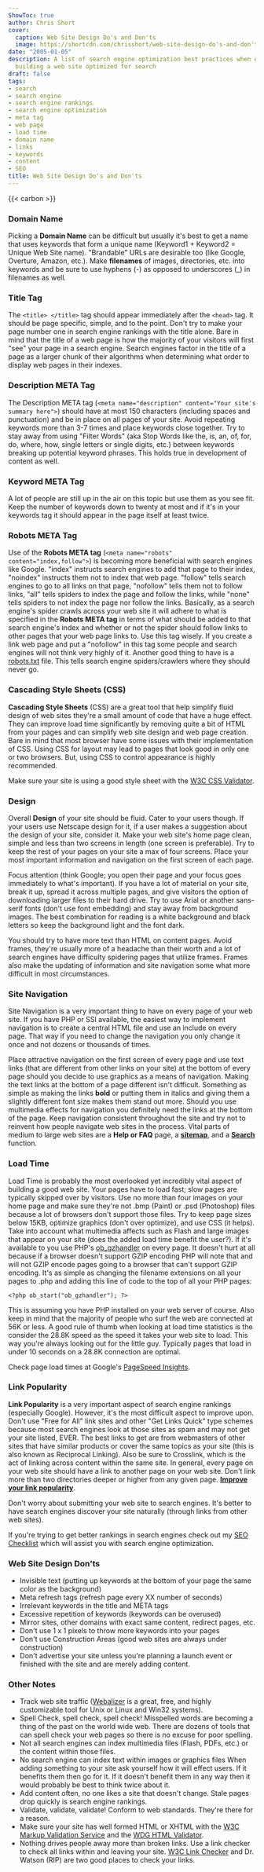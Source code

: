 ```yaml
---
ShowToc: true
author: Chris Short
cover:
  caption: Web Site Design Do's and Don'ts
  image: https://shortcdn.com/chrisshort/web-site-design-do's-and-don'ts.svg
date: "2005-01-05"
description: A list of search engine optimization best practices when embarking on
  building a web site optimized for search
draft: false
tags:
- search
- search engine
- search engine rankings
- search engine optimization
- meta tag
- web page
- load time
- domain name
- links
- keywords
- content
- SEO
title: Web Site Design Do's and Don'ts
---
```


{{< carbon >}}

### Domain Name

Picking a **Domain Name** can be difficult but usually it's best to get a name that uses keywords that form a unique name (Keyword1 + Keyword2 = Unique Web Site name). "Brandable" URLs are desirable too (like Google, Overture, Amazon, etc.). Make **filenames** of images, directories, etc. into keywords and be sure to use hyphens (-) as opposed to underscores (_) in filenames as well.

### Title Tag

The `<title> </title>` tag should appear immediately after the `<head>` tag. It should be page specific, simple, and to the point. Don't try to make your page number one in search engine rankings with the title alone. Bare in mind that the title of a web page is how the majority of your visitors will first "see" your page in a search engine. Search engines factor in the title of a page as a larger chunk of their algorithms when determining what order to display web pages in their indexes.

### Description META Tag

The Description META tag (`<meta name="description" content="Your site's summary here">`) should have at most 150 characters (including spaces and punctuation) and be in place on all pages of your site. Avoid repeating keywords more than 3-7 times and place keywords close together. Try to stay away from using "Filter Words" (aka Stop Words like the, is, an, of, for, do, where, how, single letters or single digits, etc.) between keywords breaking up potential keyword phrases. This holds true in development of content as well.

### Keyword META Tag

A lot of people are still up in the air on this topic but use them as you see fit. Keep the number of keywords down to twenty at most and if it's in your keywords tag it should appear in the page itself at least twice.

### Robots META Tag

Use of the **Robots META tag** (`<meta name="robots" content="index,follow">`) is becoming more beneficial with search engines like Google. "index" instructs search engines to add that page to their index, "noindex" instructs them not to index that web page. "follow" tells search engines to go to all links on that page, "nofollow" tells them not to follow links, "all" tells spiders to index the page and follow the links, while "none" tells spiders to not index the page nor follow the links. Basically, as a search engine's spider crawls across your web site it will adhere to what is specified in the **Robots META tag** in terms of what should be added to that search engine's index and whether or not the spider should follow links to other pages that your web page links to. Use this tag wisely. If you create a link web page and put a "nofollow" in this tag some people and search engines will not think very highly of it. Another good thing to have is a [robots.txt](https://www.robotstxt.org/) file. This tells search engine spiders/crawlers where they should never go.

### Cascading Style Sheets (CSS)

**Cascading Style Sheets** (CSS) are a great tool that help simplify fluid design of web sites they're a small amount of code that have a huge effect. They can improve load time significantly by removing quite a bit of HTML from your pages and can simplify web site design and web page creation. Bare in mind that most browser have some issues with their implementation of CSS. Using CSS for layout may lead to pages that look good in only one or two browsers. But, using CSS to control appearance is highly recommended.

Make sure your site is using a good style sheet with the [W3C CSS Validator](https://jigsaw.w3.org/css-validator/).

### Design

Overall **Design** of your site should be fluid. Cater to your users though. If your users use Netscape design for it, if a user makes a suggestion about the design of your site, consider it. Make your web site's home page clean, simple and less than two screens in length (one screen is preferable). Try to keep the rest of your pages on your site a max of four screens. Place your most important information and navigation on the first screen of each page.

Focus attention (think Google; you open their page and your focus goes immediately to what's important). If you have a lot of material on your site, break it up, spread it across multiple pages, and give visitors the option of downloading larger files to their hard drive. Try to use Arial or another sans-serif fonts (don't use font embedding) and stay away from background images. The best combination for reading is a white background and black letters so keep the background light and the font dark.

You should try to have more text than HTML on content pages. Avoid frames, they're usually more of a headache than their worth and a lot of search engines have difficulty spidering pages that utilize frames. Frames also make the updating of information and site navigation some what more difficult in most circumstances.

### Site Navigation

Site Navigation is a very important thing to have on every page of your web site. If you have PHP or SSI available, the easiest way to implement navigation is to create a central HTML file and use an include on every page. That way if you need to change the navigation you only change it once and not dozens or thousands of times.

Place attractive navigation on the first screen of every page and use text links (that are different from other links on your site) at the bottom of every page should you decide to use graphics as a means of navigation. Making the text links at the bottom of a page different isn't difficult. Something as simple as making the links **bold** or putting them in italics and giving them a slightly different font size makes them stand out more. Should you use multimedia effects for navigation you definitely need the links at the bottom of the page. Keep navigation consistent throughout the site and try not to reinvent how people navigate web sites in the process. Vital parts of medium to large web sites are a **Help or FAQ** page, a [**sitemap**](/sitemap.xml), and a [**Search**](/search) function.

### Load Time

Load Time is probably the most overlooked yet incredibly vital aspect of building a good web site. Your pages have to load fast; slow pages are typically skipped over by visitors. Use no more than four images on your home page and make sure they're not .bmp (Paint) or .psd (Photoshop) files because a lot of browsers don't support those files. Try to keep page sizes below 15KB, optimize graphics (don't over optimize), and use CSS (it helps). Take into account what multimedia affects such as Flash and large images that appear on your site (does the added load time benefit the user?). If it's available to you use PHP's [ob_gzhandler](https://www.php.net/manual/en/function.ob-gzhandler.php) on every page. It doesn't hurt at all because if a browser doesn't support GZIP encoding PHP will note that and will not GZIP encode pages going to a browser that can't support GZIP encoding. It's as simple as changing the filename extensions on all your pages to .php and adding this line of code to the top of all your PHP pages:

`<?php ob_start("ob_gzhandler"); ?>`

This is assuming you have PHP installed on your web server of course. Also keep in mind that the majority of people who surf the web are connected at 56K or less. A good rule of thumb when looking at load time statistics is the consider the 28.8K speed as the speed it takes your web site to load. This way you're always looking out for the little guy. Typically pages that load in under 10 seconds on a 28.8K connection are optimal.

Check page load times at Google's [PageSpeed Insights](https://developers.google.com/speed/pagespeed/insights/).

### Link Popularity

**Link Popularity** is a very important aspect of search engine rankings (especially Google). However, it's the most difficult aspect to improve upon. Don't use "Free for All" link sites and other "Get Links Quick" type schemes because most search engines look at those sites as spam and may not get your site listed, EVER. The best links to get are from webmasters of other sites that have similar products or cover the same topics as your site (this is also known as Reciprocal Linking). Also be sure to Crosslink, which is the act of linking across content within the same site. In general, every page on your web site should have a link to another page on your web site. Don't link more than two directories deeper or higher from any given page. [**Improve your link popularity**](/link-popularity/).

Don't worry about submitting your web site to search engines. It's better to have search engines discover your site naturally (through links from other web sites).

If you're trying to get better rankings in search engines check out my [SEO Checklist](/seo-checklist/) which will assist you with search engine optimization.

### Web Site Design Don'ts

* Invisible text (putting up keywords at the bottom of your page the same color as the background)
* Meta refresh tags (refresh page every XX number of seconds)
* Irrelevant keywords in the title and META tags
* Excessive repetition of keywords (keywords can be overused)
* Mirror sites, other domains with exact same content, redirect pages, etc.
* Don't use 1 x 1 pixels to throw more keywords into your pages
* Don't use Construction Areas (good web sites are always under construction)
* Don't advertise your site unless you're planning a launch event or finished with the site and are merely adding content.

### Other Notes

* Track web site traffic ([Webalizer](https://ostermiller.org/webalizer/) is a great, free, and highly customizable tool for Unix or Linux and Win32 systems).
* Spell Check, spell check, spell check! Misspelled words are becoming a thing of the past on the world wide web. There are dozens of tools that can spell check your web pages so there is no excuse for poor spelling.
* Not all search engines can index multimedia files (Flash, PDFs, etc.) or the content within those files.
* No search engine can index text within images or graphics files
When adding something to your site ask yourself how it will effect users. If it benefits them then go for it. If it doesn't benefit them in any way then it would probably be best to think twice about it.
* Add content often, no one likes a site that doesn't change. Stale pages drop quickly is search engine rankings.
* Validate, validate, validate! Conform to web standards. They're there for a reason.
* Make sure your site has well formed HTML or XHTML with the [W3C Markup Validation Service](https://validator.w3.org/) and the [WDG HTML Validator](http://gnu.univ.gda.pl/wdg-html-validator/).
* Nothing drives people away more than broken links.  Use a link checker to check all links within and leaving your site. [W3C Link Checker](https://validator.w3.org/checklink) and Dr. Watson (RIP) are two good places to check your links.

